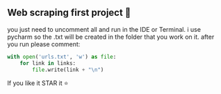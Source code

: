 ## Web scraping first project 🚀

you just need to uncomment all and run in the IDE or Terminal.
i use pycharm so the .txt will be created in the folder that you work on it.
after you run please comment:

```python
with open('urls.txt', 'w') as file:
    for link in links:
        file.write(link + "\n")
```
If you like it STAR it ⭐️
